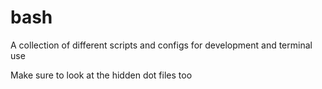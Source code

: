 # bash

A collection of different scripts and configs for development and terminal use

Make sure to look at the hidden dot files too

